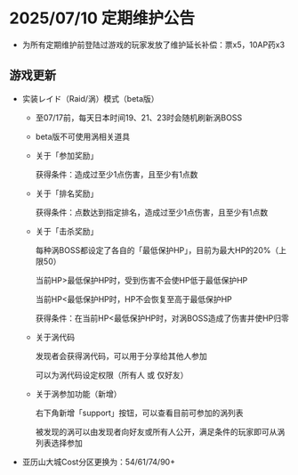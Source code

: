 # 2025/07/10 定期维护公告

- 为所有定期维护前登陆过游戏的玩家发放了维护延长补偿：票x5，10AP药x3

## 游戏更新

- 实装レイド（Raid/涡）模式（beta版）

  - 至07/17前，每天日本时间19、21、23时会随机刷新涡BOSS
  
  - beta版不可使用涡相关道具
  
  - 关于「参加奖励」
  
    获得条件：造成过至少1点伤害，且至少有1点数
  
  - 关于「排名奖励」
  
    获得条件：点数达到指定排名，造成过至少1点伤害，且至少有1点数
  
  - 关于「击杀奖励」
  
    每种涡BOSS都设定了各自的「最低保护HP」，目前为最大HP的20%（上限50）
  
    当前HP>最低保护HP时，受到伤害不会使HP低于最低保护HP
  
    当前HP<最低保护HP时，HP不会恢复至高于最低保护HP
  
    获得条件：在当前HP<最低保护HP时，对涡BOSS造成了伤害并使HP归零
  
  - 关于涡代码
  
    发现者会获得涡代码，可以用于分享给其他人参加
  
    可以为涡代码设定权限（所有人 或 仅好友）
  
  - 关于涡参加功能（新增）
  
    右下角新增「support」按钮，可以查看目前可参加的涡列表
  
    被发现的涡可以由发现者向好友或所有人公开，满足条件的玩家即可从涡列表选择参加
  
- 亚历山大城Cost分区更换为：54/61/74/90+
